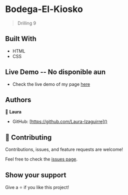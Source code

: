 # Bodega-El-Kiosko
>Drilling 9

## Built With

- HTML
- CSS

## Live Demo -- No disponible aun

- Check the live demo of my page [here]()  

## Authors

👤 **Laura**

- GitHub: [https://github.com/Laura-Izaguirre]()

## 🤝 Contributing

Contributions, issues, and feature requests are welcome!

Feel free to check the [issues page](../../issues/).

## Show your support

Give a ⭐️ if you like this project!
